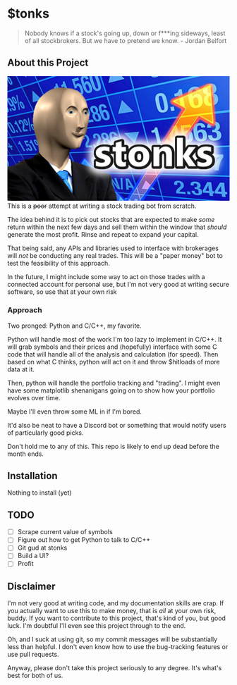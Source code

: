 # $tonks
> Nobody knows if a stock's going up, down or f***ing sideways, least of all stockbrokers. But we have to pretend we know. - Jordan Belfort

## About this Project
![stonks.jpg](stonks.jpg)
This is a ~~poor~~ attempt at writing a stock trading bot from scratch.

The idea behind it is to pick out stocks that are expected to make *some* return within the next few days and sell them within the window that *should* generate the most profit. Rinse and repeat to expand your capital.

That being said, any APIs and libraries used to interface with brokerages will *not* be conducting any real trades. This will be a "paper money" bot to test the feasibility of this approach.

In the future, I might include some way to act on those trades with a connected account for personal use, but I'm not very good at writing secure software, so use that at your own risk

### Approach
Two pronged: Python and C/C++, my favorite.

Python will handle most of the work I'm too lazy to implement in C/C++. It will grab symbols and their prices and (hopefully) interface with some C code that will handle all of the analysis and calculation (for speed). Then based on what C thinks, python will act on it and throw $hitloads of more data at it.

Then, python will handle the portfolio tracking and "trading". I might even have some matplotlib shenanigans going on to show how your portfolio evolves over time.

Maybe I'll even throw some ML in if I'm bored.

It'd also be neat to have a Discord bot or something that would notify users of particularly good picks.

Don't hold me to any of this. This repo is likely to end up dead before the month ends.

## Installation

Nothing to install (yet)


## TODO
- [ ] Scrape current value of symbols
- [ ] Figure out how to get Python to talk to C/C++
- [ ] Git gud at stonks
- [ ] Build a UI?
- [ ] Profit

## **Disclaimer**
I'm not very good at writing code, and my documentation skills are crap. If you actually want to use this to make money, that is
*all* at your own risk, buddy. If you want to contribute to this project, that's kind of you, but good luck.
I'm doubtful I'll even see this project through to the end.

Oh, and I suck at using git, so my commit messages will be substantially less than helpful.
I don't even know how to use the bug-tracking features or use pull requests.

Anyway, please don't take this project seriously to any degree. It's what's best for both of us.
